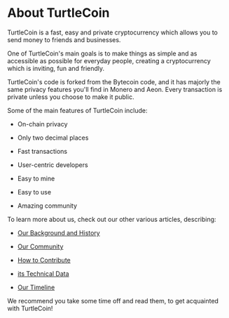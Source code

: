 # About TurtleCoin

TurtleCoin is a fast, easy and private cryptocurrency which allows you to send money to friends and businesses.

One of TurtleCoin's main goals is to make things as simple and as accessible as possible for everyday people, creating a cryptocurrency which is inviting, fun and friendly.

TurtleCoin's code is forked from the Bytecoin code, and it has majorly the same privacy features you'll find in Monero and Aeon. Every transaction is private unless you choose to make it public.

Some of the main features of TurtleCoin include:

- On-chain privacy

- Only two decimal places

- Fast transactions

- User-centric developers

- Easy to mine

- Easy to use

- Amazing community



To learn more about us, check out our other various articles, describing:

- [Our Background and History](../Background-and-History)

- [Our Community](../Community)

- [How to Contribute](../Contributing)

- [its Technical Data](../Technical-Data)

- [Our Timeline](../Timeline) 

We recommend you take some time off and read them, to get acquainted with TurtleCoin!

